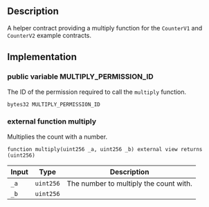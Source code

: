## Description

A helper contract providing a multiply function for the `CounterV1` and `CounterV2` example contracts.

## Implementation

### public variable MULTIPLY_PERMISSION_ID

The ID of the permission required to call the `multiply` function.

```solidity
bytes32 MULTIPLY_PERMISSION_ID
```

### external function multiply

Multiplies the count with a number.

```solidity
function multiply(uint256 _a, uint256 _b) external view returns (uint256)
```

| Input | Type      | Description                            |
| :---- | --------- | -------------------------------------- |
| `_a`  | `uint256` | The number to multiply the count with. |
| `_b`  | `uint256` |                                        |

<!--CONTRACT_END-->
